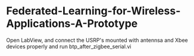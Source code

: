 # Federated-Learning-for-Wireless-Applications-A-Prototype
Open LabView, and connect the USRP's mounted with antennsa and Xbee devices properly and run btp_after_zigbee_serial.vi

